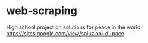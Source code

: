 # web-scraping
High school project on solutions for peace in the world: https://sites.google.com/view/soluzioni-di-pace.